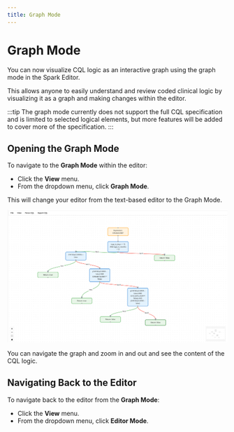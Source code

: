 ```yaml
---
title: Graph Mode
---
```


# Graph Mode

You can now visualize CQL logic as an interactive graph using the graph mode in the Spark Editor.

This allows anyone to easily understand and review coded clinical logic by visualizing it as a graph and making changes within the editor.

:::tip
The graph mode currently does not support the full CQL specification and is limited to selected logical elements, but more features will be added to cover more of the specification.
:::

## Opening the Graph Mode

To navigate to the **Graph Mode** within the editor:

- Click the **View** menu.
- From the dropdown menu, click **Graph Mode**.

This will change your editor from the text-based editor to the Graph Mode.

![Graph Mode](image-6.png)

You can navigate the graph and zoom in and out and see the content of the CQL logic.

## Navigating Back to the Editor

To navigate back to the editor from the **Graph Mode**:

- Click the **View** menu.
- From the dropdown menu, click **Editor Mode**.
